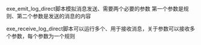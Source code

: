 exe_emit_log_direct脚本模拟消息发送、需要两个必要的参数
第一个参数是规则、第二个参数是发送的消息的内容

exe_receive_log_direct脚本可以运行多个、用于接收消息，关于参数可以接收多个参数，每个参数为一个规则
